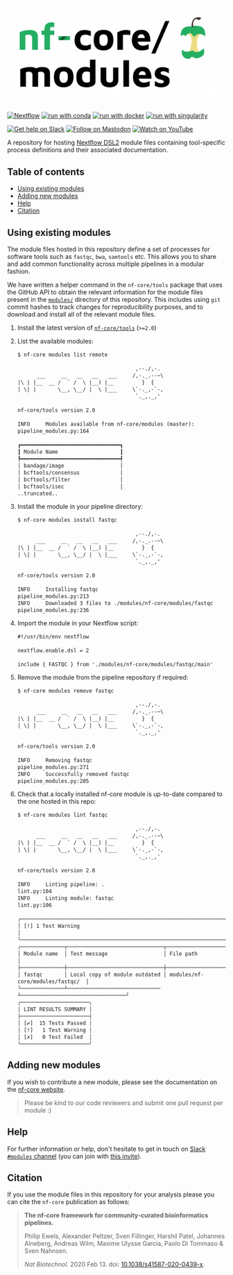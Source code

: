 # ![nf-core/modules](docs/images/nfcore-modules_logo.png)

[![Nextflow](https://img.shields.io/badge/nextflow%20DSL2-%E2%89%A521.10.3-23aa62.svg?labelColor=000000)](https://www.nextflow.io/)
[![run with conda](http://img.shields.io/badge/run%20with-conda-3EB049?labelColor=000000&logo=anaconda)](https://docs.conda.io/en/latest/)
[![run with docker](https://img.shields.io/badge/run%20with-docker-0db7ed?labelColor=000000&logo=docker)](https://www.docker.com/)
[![run with singularity](https://img.shields.io/badge/run%20with-singularity-1d355c.svg?labelColor=000000)](https://sylabs.io/docs/)

<!-- ![GitHub Actions Coda Linting](https://github.com/nf-core/modules/workflows/Code%20Linting/badge.svg) -->
[![Get help on Slack](http://img.shields.io/badge/slack-nf--core%20%23modules-4A154B?labelColor=000000&logo=slack)](https://nfcore.slack.com/channels/modules)
[![Follow on Mastodon](https://img.shields.io/badge/mastodon-nf__core-6364ff?labelColor=FFFFFF&logo=mastodon)](https://mstdn.science/@nf_core)
[![Watch on YouTube](http://img.shields.io/badge/youtube-nf--core-FF0000?labelColor=000000&logo=youtube)](https://www.youtube.com/c/nf-core)

A repository for hosting [Nextflow DSL2](https://www.nextflow.io/docs/latest/dsl2.html) module files containing tool-specific process definitions and their associated documentation.

## Table of contents

- [Using existing modules](#using-existing-modules)
- [Adding new modules](#adding-new-modules)
- [Help](#help)
- [Citation](#citation)

## Using existing modules

The module files hosted in this repository define a set of processes for software tools such as `fastqc`, `bwa`, `samtools` etc. This allows you to share and add common functionality across multiple pipelines in a modular fashion.

We have written a helper command in the `nf-core/tools` package that uses the GitHub API to obtain the relevant information for the module files present in the [`modules/`](modules/) directory of this repository. This includes using `git` commit hashes to track changes for reproducibility purposes, and to download and install all of the relevant module files.

1. Install the latest version of [`nf-core/tools`](https://github.com/nf-core/tools#installation) (`>=2.0`)
2. List the available modules:

   ```console
   $ nf-core modules list remote

                                         ,--./,-.
         ___     __   __   __   ___     /,-._.--~\
   |\ | |__  __ /  ` /  \ |__) |__         }  {
   | \| |       \__, \__/ |  \ |___     \`-._,-`-,
                                         `._,._,'

   nf-core/tools version 2.0

   INFO     Modules available from nf-core/modules (master):                       pipeline_modules.py:164

   ┏━━━━━━━━━━━━━━━━━━━━━━━━━━━━━━━━┓
   ┃ Module Name                    ┃
   ┡━━━━━━━━━━━━━━━━━━━━━━━━━━━━━━━━┩
   │ bandage/image                  │
   │ bcftools/consensus             │
   │ bcftools/filter                │
   │ bcftools/isec                  │
   ..truncated..
   ```

3. Install the module in your pipeline directory:

   ```console
   $ nf-core modules install fastqc

                                         ,--./,-.
         ___     __   __   __   ___     /,-._.--~\
   |\ | |__  __ /  ` /  \ |__) |__         }  {
   | \| |       \__, \__/ |  \ |___     \`-._,-`-,
                                         `._,._,'

   nf-core/tools version 2.0

   INFO     Installing fastqc                                                      pipeline_modules.py:213
   INFO     Downloaded 3 files to ./modules/nf-core/modules/fastqc                 pipeline_modules.py:236
   ```

4. Import the module in your Nextflow script:

   ```nextflow
   #!/usr/bin/env nextflow

   nextflow.enable.dsl = 2

   include { FASTQC } from './modules/nf-core/modules/fastqc/main'
   ```

5. Remove the module from the pipeline repository if required:

   ```console
   $ nf-core modules remove fastqc

                                         ,--./,-.
         ___     __   __   __   ___     /,-._.--~\
   |\ | |__  __ /  ` /  \ |__) |__         }  {
   | \| |       \__, \__/ |  \ |___     \`-._,-`-,
                                         `._,._,'

   nf-core/tools version 2.0

   INFO     Removing fastqc                                                        pipeline_modules.py:271
   INFO     Successfully removed fastqc                                            pipeline_modules.py:285
   ```

6. Check that a locally installed nf-core module is up-to-date compared to the one hosted in this repo:

   ```console
   $ nf-core modules lint fastqc

                                         ,--./,-.
         ___     __   __   __   ___     /,-._.--~\
   |\ | |__  __ /  ` /  \ |__) |__         }  {
   | \| |       \__, \__/ |  \ |___     \`-._,-`-,
                                         `._,._,'

   nf-core/tools version 2.0

   INFO     Linting pipeline: .                                                    lint.py:104
   INFO     Linting module: fastqc                                                 lint.py:106

   ╭─────────────────────────────────────────────────────────────────────────────────╮
   │ [!] 1 Test Warning                                                              │
   ╰─────────────────────────────────────────────────────────────────────────────────╯
   ╭──────────────┬───────────────────────────────┬──────────────────────────────────╮
   │ Module name  │ Test message                  │ File path                        │
   ├──────────────┼───────────────────────────────┼──────────────────────────────────┤
   │ fastqc       │ Local copy of module outdated │ modules/nf-core/modules/fastqc/  │
   ╰──────────────┴────────────────────────────── ┴──────────────────────────────────╯
   ╭──────────────────────╮
   │ LINT RESULTS SUMMARY │
   ├──────────────────────┤
   │ [✔]  15 Tests Passed │
   │ [!]   1 Test Warning │
   │ [✗]   0 Test Failed  │
   ╰──────────────────────╯
   ```

## Adding new modules

If you wish to contribute a new module, please see the documentation on the [nf-core website](https://nf-co.re/developers/modules#writing-a-new-module-reference).

> Please be kind to our code reviewers and submit one pull request per module :)

## Help

For further information or help, don't hesitate to get in touch on [Slack `#modules` channel](https://nfcore.slack.com/channels/modules) (you can join with [this invite](https://nf-co.re/join/slack)).

## Citation

If you use the module files in this repository for your analysis please you can cite the `nf-core` publication as follows:

> **The nf-core framework for community-curated bioinformatics pipelines.**
>
> Philip Ewels, Alexander Peltzer, Sven Fillinger, Harshil Patel, Johannes Alneberg, Andreas Wilm, Maxime Ulysse Garcia, Paolo Di Tommaso & Sven Nahnsen.
>
> _Nat Biotechnol._ 2020 Feb 13. doi: [10.1038/s41587-020-0439-x](https://dx.doi.org/10.1038/s41587-020-0439-x).

<!---

### Offline usage

If you want to use an existing module file available in `nf-core/modules`, and you're running on a system that has no internet connection, you'll need to download the repository (e.g. `git clone https://github.com/nf-core/modules.git`) and place it in a location that is visible to the file system on which you are running the pipeline. Then run the pipeline by creating a custom config file called e.g. `custom_module.conf` containing the following information:

```bash
include /path/to/downloaded/modules/directory/
```

Then you can run the pipeline by directly passing the additional config file with the `-c` parameter:

```bash
nextflow run /path/to/pipeline/ -c /path/to/custom_module.conf
```

> Note that the nf-core/tools helper package has a `download` command to download all required pipeline
> files + singularity containers + institutional configs + modules in one go for you, to make this process easier.

# New test data created for the module- sequenzautils/bam2seqz
The new test data is an output from another module- sequenzautils/bcwiggle- (which uses sarscov2 genome fasta file as an input).
-->
